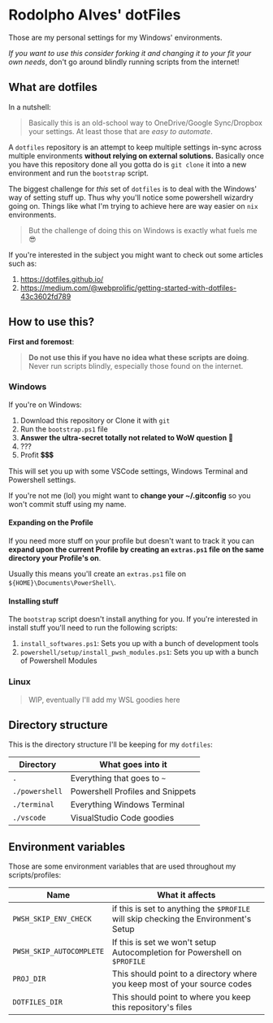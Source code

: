 # Rodolpho Alves' dotFiles

Those are my personal settings for my Windows' environments.

*If you want to use this consider forking it and changing it to your fit your own needs*, don't go around blindly running scripts from the internet!

## What are dotfiles

In a nutshell:

> Basically this is an old-school way to OneDrive/Google Sync/Dropbox your settings. At least those that are *easy to automate*.

A `dotfiles` repository is an attempt to keep multiple settings in-sync across multiple environments **without relying on external solutions.** Basically once you have this repository done all you gotta do is `git clone` it into a new environment and run the `bootstrap` script.

The biggest challenge for *this* set of `dotfiles` is to deal with the Windows' way of setting stuff up. Thus why you'll notice some powershell wizardry going on. Things like what I'm trying to achieve here are way easier on `nix` environments.

> But the challenge of doing this on Windows is exactly what fuels me 😎

If you're interested in the subject you might want to check out some articles such as:

1. https://dotfiles.github.io/
2. https://medium.com/@webprolific/getting-started-with-dotfiles-43c3602fd789

## How to use this?

**First and foremost**:

> **Do not use this if you have no idea what these scripts are doing**. Never run scripts blindly, especially those found on the internet.


### Windows

If you're on Windows:

1. Download this repository or Clone it with `git`
2. Run the `bootstrap.ps1` file
3. **Answer the ultra-secret totally not related to WoW question 🐔**
4. ???
5. Profit 💲💲💲

This will set you up with some VSCode settings, Windows Terminal and Powershell settings.

If you're not me (lol) you might want to **change your ~/.gitconfig** so you won't commit stuff using my name.

#### Expanding on the Profile

If you need more stuff on your profile but doesn't want to track it you can **expand upon the current Profile by creating an `extras.ps1` file on the same directory your Profile's on**.

Usually this means you'll create an `extras.ps1` file on `${HOME}\Documents\PowerShell\`.

#### Installing stuff

The `bootstrap` script doesn't install anything for you. If you're interested in install stuff you'll need to run the following scripts:

1. `install_softwares.ps1`: Sets you up with a bunch of development tools
2. `powershell/setup/install_pwsh_modules.ps1`: Sets you up with a bunch of Powershell Modules

### Linux

> WIP, eventually I'll add my WSL goodies here

## Directory structure

This is the directory structure I'll be keeping for my `dotfiles`:

| Directory      | What goes into it                |
| -------------- | -------------------------------- |
| `.`            | Everything that goes to `~`      |
| `./powershell` | Powershell Profiles and Snippets |
| `./terminal`   | Everything Windows Terminal      |
| `./vscode`     | VisualStudio Code goodies        |

## Environment variables

Those are some environment variables that are used throughout my scripts/profiles:

| Name                     | What it affects                                                                      |
| ------------------------ | ------------------------------------------------------------------------------------ |
| `PWSH_SKIP_ENV_CHECK`    | if this is set to anything the `$PROFILE` will skip checking the Environment's Setup |
| `PWSH_SKIP_AUTOCOMPLETE` | If this is set we won't setup Autocompletion for Powershell on `$PROFILE`            |
| `PROJ_DIR`               | This should point to a directory where you keep most of your source codes            |
| `DOTFILES_DIR`           | This should point to where you keep this repository's files                          |
